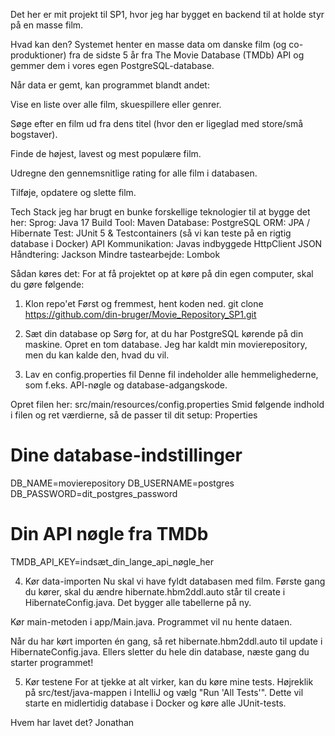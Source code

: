 Det her er mit projekt til SP1, hvor jeg har bygget en backend til at holde styr på en masse film.

Hvad kan den? 
Systemet henter en masse data om danske film (og co-produktioner) fra de sidste 5 år fra The Movie Database (TMDb) API og gemmer dem i vores egen PostgreSQL-database.

Når data er gemt, kan programmet blandt andet:

Vise en liste over alle film, skuespillere eller genrer.

Søge efter en film ud fra dens titel (hvor den er ligeglad med store/små bogstaver).

Finde de højest, lavest og mest populære film.

Udregne den gennemsnitlige rating for alle film i databasen.

Tilføje, opdatere og slette film.

Tech Stack 
jeg har brugt en bunke forskellige teknologier til at bygge det her:
Sprog: Java 17
Build Tool: Maven
Database: PostgreSQL
ORM: JPA / Hibernate
Test: JUnit 5 & Testcontainers (så vi kan teste på en rigtig database i Docker)
API Kommunikation: Javas indbyggede HttpClient
JSON Håndtering: Jackson
Mindre tastearbejde: Lombok

Sådan køres det:
For at få projektet op at køre på din egen computer, skal du gøre følgende:

1. Klon repo'et
Først og fremmest, hent koden ned.
git clone https://github.com/din-bruger/Movie_Repository_SP1.git

3. Sæt din database op
Sørg for, at du har PostgreSQL kørende på din maskine. Opret en tom database. Jeg har kaldt min movierepository, men du kan kalde den, hvad du vil.

4. Lav en config.properties fil
Denne fil indeholder alle hemmelighederne, som f.eks. API-nøgle og database-adgangskode.

Opret filen her: src/main/resources/config.properties
Smid følgende indhold i filen og ret værdierne, så de passer til dit setup:
Properties

# Dine database-indstillinger
DB_NAME=movierepository
DB_USERNAME=postgres
DB_PASSWORD=dit_postgres_password

# Din API nøgle fra TMDb
TMDB_API_KEY=indsæt_din_lange_api_nøgle_her

4. Kør data-importen
Nu skal vi have fyldt databasen med film.
Første gang du kører, skal du ændre hibernate.hbm2ddl.auto står til create i HibernateConfig.java. Det bygger alle tabellerne på ny. 

Kør main-metoden i app/Main.java. Programmet vil nu hente dataen. 

Når du har kørt importen én gang, så ret hibernate.hbm2ddl.auto til update i HibernateConfig.java. Ellers sletter du hele din database, næste gang du starter programmet!

5. Kør testene
For at tjekke at alt virker, kan du køre mine tests. Højreklik på src/test/java-mappen i IntelliJ og vælg "Run 'All Tests'". Dette vil starte en midlertidig database i Docker og køre alle JUnit-tests.

Hvem har lavet det?
Jonathan
